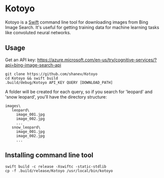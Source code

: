 # Kotoyo

Kotoyo is a [Swift](https://swift.org/download/#releases) command line tool for downloading images from Bing Image Search. It's useful for getting training data for machine learning tasks like convoluted neural networks.

## Usage

Get an API key: https://azure.microsoft.com/en-us/try/cognitive-services/?api=bing-image-search-api

```
git clone https://github.com/shanev/Kotoyo
cd Kotoyo && swift build
.build/debug/Kotoyo API_KEY QUERY [DOWNLOAD_PATH]
```

A folder will be created for each query, so if you search for 'leopard' and 'snow leopard', you'll have the directory structure:

```
images\
   leopard\
     image_001.jpg
     image_002.jpg
     ...
   snow_leopard\
     image_001.jpg
     image_002.jpg
     ...
```

## Installing command line tool

```
swift build -c release -Xswiftc -static-stdlib
cp -f .build/release/Kotoyo /usr/local/bin/kotoyo
```

